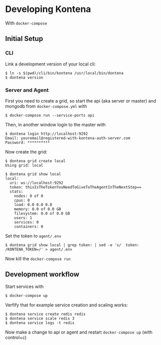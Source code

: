# Developing Kontena

With `docker-compose`

## Initial Setup

### CLI

Link a development version of your local cli:

```
$ ln -s $(pwd)/cli/bin/kontena /usr/local/bin/dontena
$ dontena version
```

### Server and Agent

First you need to create a grid, so start the api (aka server or master) and mongodb from `docker-compose.yml` with

```
$ docker-compose run --service-ports api
```

Then, in another window login to the master with

```
$ dontena login http://localhost:9292
Email: youremail@registered-with-kontena-auth-server.com
Password: **********
```

Now create the grid:

```
$ dontena grid create local
Using grid: local

$ dontena grid show local
local:
  uri: ws://localhost:9292
  token: thisIsTheTokenYouNeedToGiveToTheAgentInTheNextStep==
  stats:
    nodes: 0 of 0
    cpus: 0
    load: 0.0 0.0 0.0
    memory: 0.0 of 0.0 GB
    filesystem: 0.0 of 0.0 GB
    users: 1
    services: 0
    containers: 0
```

Set the token to `agent/.env`

```
$ dontena grid show local | grep token: | sed -e 's/  token: /KONTENA_TOKEN=/' > agent/.env
```

Now kill the `docker-compose run`


## Development workflow

Start services with

```
$ docker-compose up
```

Verfify that for example service creation and scaling works:

```
$ dontena service create redis redis
$ dontena service scale redis 3
$ dontena service logs -t redis
```

Now make a change to api or agent and restart `docker-compose up` (with control+c)
